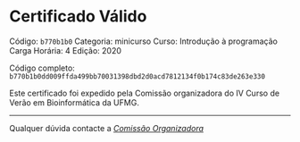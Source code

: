 # Certificado Válido

Código: `b770b1b0`
Categoria: minicurso
Curso: Introdução à programação
Carga Horária: 4
Edição: 2020


Código completo: `b770b1b0dd009ffda499bb70031398dbd2d0acd7812134f0b174c83de263e330`


Este certificado foi expedido pela Comissão organizadora do IV Curso de Verão em Bioinformática da UFMG.

----

Qualquer dúvida contacte a [_Comissão Organizadora_](<mailto:cursobioinfoufmg@gmail.com$subject=[Certificados]>)


